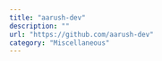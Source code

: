 ```yaml
---
title: "aarush-dev"
description: ""
url: "https://github.com/aarush-dev"
category: "Miscellaneous"
---
```

